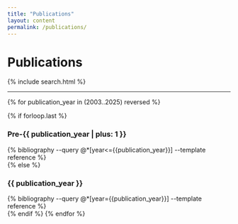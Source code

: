 ```yaml
---
title: "Publications"
layout: content
permalink: /publications/
---
```


<!-- Code for publication searching !-->
<script>
    // Publication search values

    // Array of publications
    var publications = [];
    // State of publication IDs (loaded or not loaded)
    var publicationsLoaded = false;
</script>

# Publications

{% include search.html %}

<hr>

{% for publication_year in (2003..2025) reversed %}

{% if forloop.last %}

<h3 id="previous-years">Pre-{{ publication_year | plus: 1 }}</h3>
<div class="container-fluid">
{% bibliography --query @*[year<={{publication_year}}] --template reference %}
</div>
{% else %}
<h3 id="year-{{ publication_year }}">{{ publication_year }}</h3>
<div class="container-fluid">
{% bibliography --query @*[year={{publication_year}}] --template reference %}
</div>
{% endif %}
{% endfor %}
<div id="full-empty" class="container-fluid p-0" style="display: none">
<h3 class="text-muted">No publications</h3>
</div>

<!-- Code for publication searching !-->
<!-- Relies on variables declared in `search.html` !-->
<script>
  // Removes DOI from reference (if enabled)

  const removeDoi = false;

  if (removeDoi) {
    for (var i = 0; i < publications.length; i++) {
      var reference = $('#' + (publications[i] || '')).children();
      for (var j = 0; j < reference.length; j++)
        reference[j].innerHTML = reference[j].innerHTML.replace(/(https?:\/\/)?doi.org\S+/gim, '');
    }
  }

  // Set publication status as loaded
  publicationsLoaded = true;

  // Enable search bar
  $('#searchBar').show();
</script>
